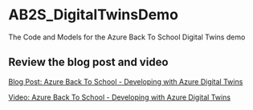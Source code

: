 # AB2S_DigitalTwinsDemo

The Code and Models for the Azure Back To School Digital Twins demo

## Review the blog post and video

[Blog Post: Azure Back To School - Developing with Azure Digital Twins](https://training.majorguidancesolutions.com/blog/azure-back-to-school-developing-with-digital-twins)  

[Video: Azure Back To School - Developing with Azure Digital Twins](https://training.majorguidancesolutions.com/courses/blog-posts-and-talks/contents/614d410add7f6)
